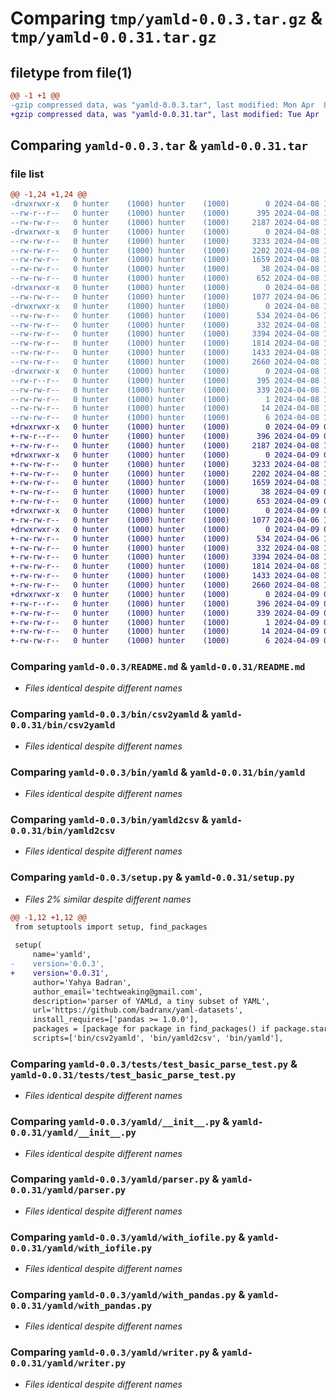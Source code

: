 # Comparing `tmp/yamld-0.0.3.tar.gz` & `tmp/yamld-0.0.31.tar.gz`

## filetype from file(1)

```diff
@@ -1 +1 @@
-gzip compressed data, was "yamld-0.0.3.tar", last modified: Mon Apr  8 16:53:23 2024, max compression
+gzip compressed data, was "yamld-0.0.31.tar", last modified: Tue Apr  9 05:31:22 2024, max compression
```

## Comparing `yamld-0.0.3.tar` & `yamld-0.0.31.tar`

### file list

```diff
@@ -1,24 +1,24 @@
-drwxrwxr-x   0 hunter    (1000) hunter    (1000)        0 2024-04-08 16:53:23.101043 yamld-0.0.3/
--rw-r--r--   0 hunter    (1000) hunter    (1000)      395 2024-04-08 16:53:23.101043 yamld-0.0.3/PKG-INFO
--rw-rw-r--   0 hunter    (1000) hunter    (1000)     2187 2024-04-08 16:48:54.000000 yamld-0.0.3/README.md
-drwxrwxr-x   0 hunter    (1000) hunter    (1000)        0 2024-04-08 16:53:23.101043 yamld-0.0.3/bin/
--rw-rw-r--   0 hunter    (1000) hunter    (1000)     3233 2024-04-08 11:42:17.000000 yamld-0.0.3/bin/csv2yamld
--rw-rw-r--   0 hunter    (1000) hunter    (1000)     2202 2024-04-08 11:48:25.000000 yamld-0.0.3/bin/yamld
--rw-rw-r--   0 hunter    (1000) hunter    (1000)     1659 2024-04-08 11:08:12.000000 yamld-0.0.3/bin/yamld2csv
--rw-rw-r--   0 hunter    (1000) hunter    (1000)       38 2024-04-08 16:53:23.101043 yamld-0.0.3/setup.cfg
--rw-rw-r--   0 hunter    (1000) hunter    (1000)      652 2024-04-08 16:51:00.000000 yamld-0.0.3/setup.py
-drwxrwxr-x   0 hunter    (1000) hunter    (1000)        0 2024-04-08 16:53:23.101043 yamld-0.0.3/tests/
--rw-rw-r--   0 hunter    (1000) hunter    (1000)     1077 2024-04-06 15:40:32.000000 yamld-0.0.3/tests/test_basic_parse_test.py
-drwxrwxr-x   0 hunter    (1000) hunter    (1000)        0 2024-04-08 16:53:23.101043 yamld-0.0.3/yamld/
--rw-rw-r--   0 hunter    (1000) hunter    (1000)      534 2024-04-06 19:00:33.000000 yamld-0.0.3/yamld/__init__.py
--rw-rw-r--   0 hunter    (1000) hunter    (1000)      332 2024-04-08 11:36:44.000000 yamld-0.0.3/yamld/common.py
--rw-rw-r--   0 hunter    (1000) hunter    (1000)     3394 2024-04-08 14:47:35.000000 yamld-0.0.3/yamld/parser.py
--rw-rw-r--   0 hunter    (1000) hunter    (1000)     1814 2024-04-08 14:49:37.000000 yamld-0.0.3/yamld/with_iofile.py
--rw-rw-r--   0 hunter    (1000) hunter    (1000)     1433 2024-04-08 14:40:39.000000 yamld-0.0.3/yamld/with_pandas.py
--rw-rw-r--   0 hunter    (1000) hunter    (1000)     2660 2024-04-08 11:28:42.000000 yamld-0.0.3/yamld/writer.py
-drwxrwxr-x   0 hunter    (1000) hunter    (1000)        0 2024-04-08 16:53:23.101043 yamld-0.0.3/yamld.egg-info/
--rw-r--r--   0 hunter    (1000) hunter    (1000)      395 2024-04-08 16:53:23.000000 yamld-0.0.3/yamld.egg-info/PKG-INFO
--rw-rw-r--   0 hunter    (1000) hunter    (1000)      339 2024-04-08 16:53:23.000000 yamld-0.0.3/yamld.egg-info/SOURCES.txt
--rw-rw-r--   0 hunter    (1000) hunter    (1000)        1 2024-04-08 16:53:23.000000 yamld-0.0.3/yamld.egg-info/dependency_links.txt
--rw-rw-r--   0 hunter    (1000) hunter    (1000)       14 2024-04-08 16:53:23.000000 yamld-0.0.3/yamld.egg-info/requires.txt
--rw-rw-r--   0 hunter    (1000) hunter    (1000)        6 2024-04-08 16:53:23.000000 yamld-0.0.3/yamld.egg-info/top_level.txt
+drwxrwxr-x   0 hunter    (1000) hunter    (1000)        0 2024-04-09 05:31:22.554049 yamld-0.0.31/
+-rw-r--r--   0 hunter    (1000) hunter    (1000)      396 2024-04-09 05:31:22.554049 yamld-0.0.31/PKG-INFO
+-rw-rw-r--   0 hunter    (1000) hunter    (1000)     2187 2024-04-08 16:48:54.000000 yamld-0.0.31/README.md
+drwxrwxr-x   0 hunter    (1000) hunter    (1000)        0 2024-04-09 05:31:22.554049 yamld-0.0.31/bin/
+-rw-rw-r--   0 hunter    (1000) hunter    (1000)     3233 2024-04-08 11:42:17.000000 yamld-0.0.31/bin/csv2yamld
+-rw-rw-r--   0 hunter    (1000) hunter    (1000)     2202 2024-04-08 11:48:25.000000 yamld-0.0.31/bin/yamld
+-rw-rw-r--   0 hunter    (1000) hunter    (1000)     1659 2024-04-08 11:08:12.000000 yamld-0.0.31/bin/yamld2csv
+-rw-rw-r--   0 hunter    (1000) hunter    (1000)       38 2024-04-09 05:31:22.554049 yamld-0.0.31/setup.cfg
+-rw-rw-r--   0 hunter    (1000) hunter    (1000)      653 2024-04-09 05:31:10.000000 yamld-0.0.31/setup.py
+drwxrwxr-x   0 hunter    (1000) hunter    (1000)        0 2024-04-09 05:31:22.554049 yamld-0.0.31/tests/
+-rw-rw-r--   0 hunter    (1000) hunter    (1000)     1077 2024-04-06 15:40:32.000000 yamld-0.0.31/tests/test_basic_parse_test.py
+drwxrwxr-x   0 hunter    (1000) hunter    (1000)        0 2024-04-09 05:31:22.554049 yamld-0.0.31/yamld/
+-rw-rw-r--   0 hunter    (1000) hunter    (1000)      534 2024-04-06 19:00:33.000000 yamld-0.0.31/yamld/__init__.py
+-rw-rw-r--   0 hunter    (1000) hunter    (1000)      332 2024-04-08 11:36:44.000000 yamld-0.0.31/yamld/common.py
+-rw-rw-r--   0 hunter    (1000) hunter    (1000)     3394 2024-04-08 14:47:35.000000 yamld-0.0.31/yamld/parser.py
+-rw-rw-r--   0 hunter    (1000) hunter    (1000)     1814 2024-04-08 14:49:37.000000 yamld-0.0.31/yamld/with_iofile.py
+-rw-rw-r--   0 hunter    (1000) hunter    (1000)     1433 2024-04-08 14:40:39.000000 yamld-0.0.31/yamld/with_pandas.py
+-rw-rw-r--   0 hunter    (1000) hunter    (1000)     2660 2024-04-08 11:28:42.000000 yamld-0.0.31/yamld/writer.py
+drwxrwxr-x   0 hunter    (1000) hunter    (1000)        0 2024-04-09 05:31:22.554049 yamld-0.0.31/yamld.egg-info/
+-rw-r--r--   0 hunter    (1000) hunter    (1000)      396 2024-04-09 05:31:22.000000 yamld-0.0.31/yamld.egg-info/PKG-INFO
+-rw-rw-r--   0 hunter    (1000) hunter    (1000)      339 2024-04-09 05:31:22.000000 yamld-0.0.31/yamld.egg-info/SOURCES.txt
+-rw-rw-r--   0 hunter    (1000) hunter    (1000)        1 2024-04-09 05:31:22.000000 yamld-0.0.31/yamld.egg-info/dependency_links.txt
+-rw-rw-r--   0 hunter    (1000) hunter    (1000)       14 2024-04-09 05:31:22.000000 yamld-0.0.31/yamld.egg-info/requires.txt
+-rw-rw-r--   0 hunter    (1000) hunter    (1000)        6 2024-04-09 05:31:22.000000 yamld-0.0.31/yamld.egg-info/top_level.txt
```

### Comparing `yamld-0.0.3/README.md` & `yamld-0.0.31/README.md`

 * *Files identical despite different names*

### Comparing `yamld-0.0.3/bin/csv2yamld` & `yamld-0.0.31/bin/csv2yamld`

 * *Files identical despite different names*

### Comparing `yamld-0.0.3/bin/yamld` & `yamld-0.0.31/bin/yamld`

 * *Files identical despite different names*

### Comparing `yamld-0.0.3/bin/yamld2csv` & `yamld-0.0.31/bin/yamld2csv`

 * *Files identical despite different names*

### Comparing `yamld-0.0.3/setup.py` & `yamld-0.0.31/setup.py`

 * *Files 2% similar despite different names*

```diff
@@ -1,12 +1,12 @@
 from setuptools import setup, find_packages
 
 setup(
     name='yamld',
-    version='0.0.3',
+    version='0.0.31',
     author='Yahya Badran',
     author_email='techtweaking@gmail.com',
     description='parser of YAMLd, a tiny subset of YAML',
     url='https://github.com/badranx/yaml-datasets',
     install_requires=['pandas >= 1.0.0'],
     packages = [package for package in find_packages() if package.startswith("yamld")],
     scripts=['bin/csv2yamld', 'bin/yamld2csv', 'bin/yamld'],
```

### Comparing `yamld-0.0.3/tests/test_basic_parse_test.py` & `yamld-0.0.31/tests/test_basic_parse_test.py`

 * *Files identical despite different names*

### Comparing `yamld-0.0.3/yamld/__init__.py` & `yamld-0.0.31/yamld/__init__.py`

 * *Files identical despite different names*

### Comparing `yamld-0.0.3/yamld/parser.py` & `yamld-0.0.31/yamld/parser.py`

 * *Files identical despite different names*

### Comparing `yamld-0.0.3/yamld/with_iofile.py` & `yamld-0.0.31/yamld/with_iofile.py`

 * *Files identical despite different names*

### Comparing `yamld-0.0.3/yamld/with_pandas.py` & `yamld-0.0.31/yamld/with_pandas.py`

 * *Files identical despite different names*

### Comparing `yamld-0.0.3/yamld/writer.py` & `yamld-0.0.31/yamld/writer.py`

 * *Files identical despite different names*

